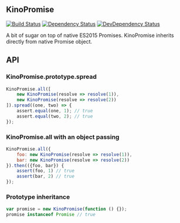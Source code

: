## KinoPromise

[![Build Status](https://img.shields.io/travis/1999/kinopromise.svg?style=flat)](https://travis-ci.org/1999/kinopromise)
[![Dependency Status](http://img.shields.io/david/1999/kinopromise.svg?style=flat)](https://david-dm.org/1999/kinopromise#info=dependencies)
[![DevDependency Status](http://img.shields.io/david/dev/1999/kinopromise.svg?style=flat)](https://david-dm.org/1999/kinopromise#info=devDependencies)

A bit of sugar on top of native ES2015 Promises. KinoPromise inherits directly from native Promise object.

## API
### KinoPromise.prototype.spread
```javascript
KinoPromise.all([
    new KinoPromise(resolve => resolve(1)),
    new KinoPromise(resolve => resolve(2))
]).spread((one, two) => {
    assert.equal(one, 1); // true
    assert.equal(two, 2); // true
});
```

### KinoPromise.all with an object passing
```javascript
KinoPromise.all({
    foo: new KinoPromise(resolve => resolve(1)),
    bar: new KinoPromise(resolve => resolve(2))
}).then(({foo, bar}) {
    assert(foo, 1) // true
    assert(bar, 2) // true
});
```

### Prototype inheritance
```javascript
var promise = new KinoPromise(function () {});
promise instanceof Promise // true
```
